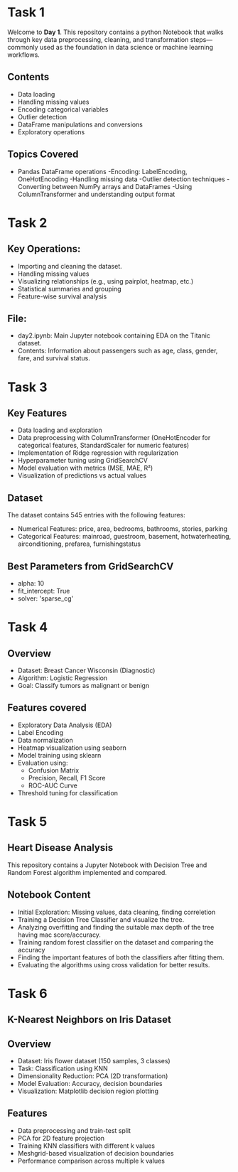 # Task 1
Welcome to **Day 1**. This repository contains a python Notebook that walks through key data preprocessing, cleaning, and transformation steps—commonly used as the foundation in data science or machine learning workflows.

## Contents
 - Data loading
  - Handling missing values
  - Encoding categorical variables
  - Outlier detection
  - DataFrame manipulations and conversions
  - Exploratory operations


## Topics Covered
   - Pandas DataFrame operations
     -Encoding: LabelEncoding, OneHotEncoding
     -Handling missing data
     -Outlier detection techniques
     -Converting between NumPy arrays and DataFrames
     -Using ColumnTransformer and understanding output format

     

# Task 2

## Key Operations:

 - Importing and cleaning the dataset.
 - Handling missing values
 - Visualizing relationships (e.g., using pairplot, heatmap, etc.)
 - Statistical summaries and grouping
 - Feature-wise survival analysis

## File:
- day2.ipynb: Main Jupyter notebook containing EDA on the Titanic dataset.
- Contents: Information about passengers such as age, class, gender, fare, and survival status.



# Task 3

## Key Features
 - Data loading and exploration
 - Data preprocessing with ColumnTransformer (OneHotEncoder for categorical features, StandardScaler for numeric features)
 - Implementation of Ridge regression with regularization
 - Hyperparameter tuning using GridSearchCV
 - Model evaluation with metrics (MSE, MAE, R²)
 - Visualization of predictions vs actual values

 ## Dataset
 The dataset contains 545 entries with the following features:
 - Numerical Features: price, area, bedrooms, bathrooms, stories, parking
 - Categorical Features: mainroad, guestroom, basement, hotwaterheating, airconditioning, prefarea, furnishingstatus

## Best Parameters from GridSearchCV
 - alpha: 10
 - fit_intercept: True
 - solver: 'sparse_cg'


# Task 4

## Overview

- Dataset: Breast Cancer Wisconsin (Diagnostic)
- Algorithm: Logistic Regression
- Goal: Classify tumors as malignant or benign

## Features covered

- Exploratory Data Analysis (EDA)
- Label Encoding
- Data normalization
- Heatmap visualization using seaborn
- Model training using sklearn
- Evaluation using:
   - Confusion Matrix
   - Precision, Recall, F1 Score
   - ROC-AUC Curve
- Threshold tuning for classification

# Task 5
## Heart Disease Analysis
This repository contains a Jupyter Notebook with Decision Tree and Random Forest algorithm implemented and compared. 

## Notebook Content
- Initial Exploration: Missing values, data cleaning, finding correletion
- Training a Decision Tree Classifier and visualize the tree.
- Analyzing overfitting and finding the suitable max depth of the tree having mac score/accuracy.
- Training random forest classifier on the dataset and comparing the accuracy
- Finding the important features of both the classifiers after fitting them.
- Evaluating the algorithms using cross validation for better results.


# Task 6
## K-Nearest Neighbors on Iris Dataset

## Overview
- Dataset: Iris flower dataset (150 samples, 3 classes)
- Task: Classification using KNN
- Dimensionality Reduction: PCA (2D transformation)
- Model Evaluation: Accuracy, decision boundaries
- Visualization: Matplotlib decision region plotting


## Features
- Data preprocessing and train-test split
- PCA for 2D feature projection
- Training KNN classifiers with different k values
- Meshgrid-based visualization of decision boundaries
- Performance comparison across multiple k values
